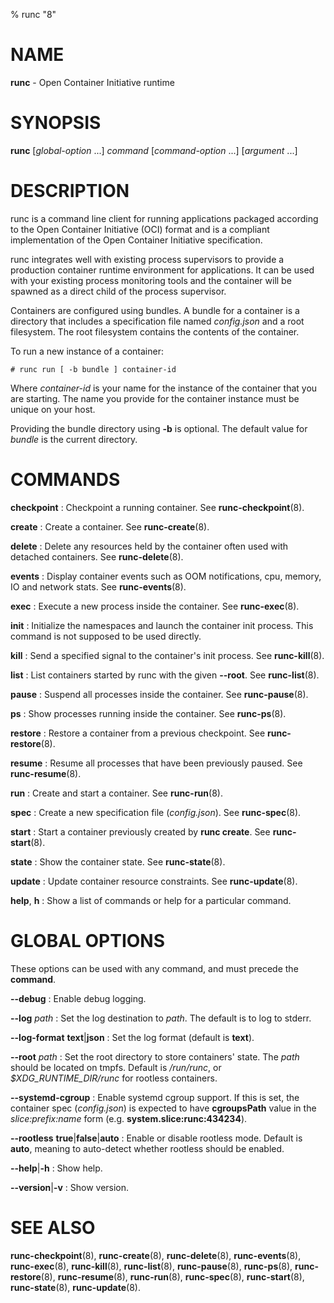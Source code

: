 % runc "8"

# NAME
**runc** - Open Container Initiative runtime

# SYNOPSIS

**runc** [_global-option_ ...] _command_ [_command-option_ ...] [_argument_ ...]

# DESCRIPTION
runc is a command line client for running applications packaged according to
the Open Container Initiative (OCI) format and is a compliant implementation of the
Open Container Initiative specification.

runc integrates well with existing process supervisors to provide a production
container runtime environment for applications. It can be used with your
existing process monitoring tools and the container will be spawned as a
direct child of the process supervisor.

Containers are configured using bundles. A bundle for a container is a directory
that includes a specification file named _config.json_ and a root filesystem.
The root filesystem contains the contents of the container.

To run a new instance of a container:

	# runc run [ -b bundle ] container-id

Where _container-id_ is your name for the instance of the container that you
are starting. The name you provide for the container instance must be unique on
your host.

Providing the bundle directory using **-b** is optional. The default
value for _bundle_ is the current directory.

# COMMANDS
**checkpoint**
: Checkpoint a running container. See **runc-checkpoint**(8).

**create**
: Create a container. See **runc-create**(8).

**delete**
: Delete any resources held by the container often used with detached
containers. See **runc-delete**(8).

**events**
: Display container events such as OOM notifications, cpu, memory, IO and
network stats. See **runc-events**(8).

**exec**
: Execute a new process inside the container. See **runc-exec**(8).

**init**
: Initialize the namespaces and launch the container init process. This command
is not supposed to be used directly.

**kill**
: Send a specified signal to the container's init process. See
**runc-kill**(8).

**list**
: List containers started by runc with the given **--root**. See
**runc-list**(8).

**pause**
: Suspend all processes inside the container. See **runc-pause**(8).

**ps**
: Show processes running inside the container. See **runc-ps**(8).

**restore**
: Restore a container from a previous checkpoint. See **runc-restore**(8).

**resume**
: Resume all processes that have been previously paused. See **runc-resume**(8).

**run**
: Create and start a container. See **runc-run**(8).

**spec**
: Create a new specification file (_config.json_). See **runc-spec**(8).

**start**
: Start a container previously created by **runc create**. See **runc-start**(8).

**state**
: Show the container state. See **runc-state**(8).

**update**
: Update container resource constraints. See **runc-update**(8).

**help**, **h**
: Show a list of commands or help for a particular command.

# GLOBAL OPTIONS

These options can be used with any command, and must precede the **command**.

**--debug**
: Enable debug logging.

**--log** _path_
: Set the log destination to _path_. The default is to log to stderr.

**--log-format** **text**|**json**
: Set the log format (default is **text**).

**--root** _path_
: Set the root directory to store containers' state. The _path_ should be
located on tmpfs. Default is */run/runc*, or *$XDG_RUNTIME_DIR/runc* for
rootless containers.

**--systemd-cgroup**
: Enable systemd cgroup support. If this is set, the container spec
(_config.json_) is expected to have **cgroupsPath** value in the
*slice:prefix:name* form (e.g. **system.slice:runc:434234**).

**--rootless** **true**|**false**|**auto**
: Enable or disable rootless mode. Default is **auto**, meaning to auto-detect
whether rootless should be enabled.

**--help**|**-h**
: Show help.

**--version**|**-v**
: Show version.

# SEE ALSO

**runc-checkpoint**(8),
**runc-create**(8),
**runc-delete**(8),
**runc-events**(8),
**runc-exec**(8),
**runc-kill**(8),
**runc-list**(8),
**runc-pause**(8),
**runc-ps**(8),
**runc-restore**(8),
**runc-resume**(8),
**runc-run**(8),
**runc-spec**(8),
**runc-start**(8),
**runc-state**(8),
**runc-update**(8).
